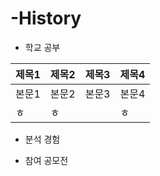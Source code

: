 # -History

* 학교 공부

제목1 | 제목2 | 제목3 | 제목4
---- | ---- | ---- | ----
본문1 | 본문2 | 본문3 | 본문4
ㅎ | ㅎ |  | ㅎ

* 분석 경험


* 참여 공모전

